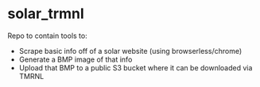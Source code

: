 # solar_trmnl

Repo to contain tools to:
* Scrape basic info off of a solar website (using browserless/chrome)
* Generate a BMP image of that info
* Upload that BMP to a public S3 bucket where it can be downloaded via TMRNL

